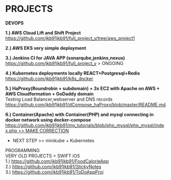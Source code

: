 # PROJECTS

<b>DEVOPS</b>

  
**1.) AWS Cloud Lift and Shift Project**  
https://github.com/jkb91jkb91/full_project_v/tree/aws_project1    
  
**2.) AWS EKS very simple deployment** 
  
**3.) Jenkins CI for JAVA APP (sonarqube,jenkins,nexus)**  
https://github.com/jkb91jkb91/full_project_v > ONGOING  

**4.) Kubernetes deployments locally  REACT+Postgresql+Redis**  
https://github.com/jkb91jkb91/k8s_docker

**5.) HaProxy(Roundrobin + subdomain) + 3x EC2 with Apache on AWS + AWS Cloudformation + GoDaddy domain**    
Testing Load Balancer,webserver and DNS records  
[https://github.com/jkb91jkb91/dCompose_haProxy/blob/master/README.md  ](https://github.com/jkb91jkb91/haproxy_apache_aws)  

**6.) Container(Apache) with Container(PHP) and mysql connecting in docker network using docker-compose**  
[https://github.com/jkb91jkb91/my_tutorials/blob/php_mysql/php_mysql/index.php  >> MAKE CORRECTION  ](https://github.com/jkb91jkb91/my_tutorials/tree/php_mysql/php_mysql_dockerfiles)  
+ NEXT STEP >> minikube + Kubernetes  



PROGRAMMING  
VERY OLD PROJECTS > SWIFT iOS  
1.) https://github.com/jkb91jkb91/FoodCalorieApp  
2.) https://github.com/jkb91jkb91/StickyNotes  
3.) https://github.com/jkb91jkb91/ToDoAppProj  

